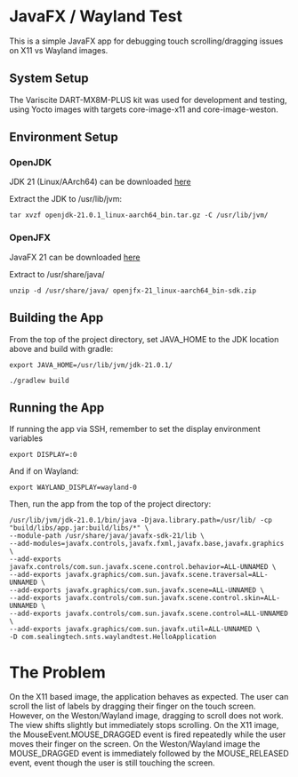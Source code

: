 # JavaFX / Wayland Test
This is a simple JavaFX app for debugging touch scrolling/dragging issues on X11 vs Wayland images.

## System Setup
The Variscite DART-MX8M-PLUS kit was used for development and testing, using Yocto images with targets core-image-x11 and core-image-weston.

## Environment Setup
### OpenJDK
JDK 21 (Linux/AArch64) can be downloaded [here](https://download.java.net/java/GA/jdk21.0.1/415e3f918a1f4062a0074a2794853d0d/12/GPL/openjdk-21.0.1_linux-aarch64_bin.tar.gz)

Extract the JDK to /usr/lib/jvm:
```shell
tar xvzf openjdk-21.0.1_linux-aarch64_bin.tar.gz -C /usr/lib/jvm/
```

### OpenJFX 
JavaFX 21 can be downloaded [here](https://download2.gluonhq.com/openjfx/21/openjfx-21_linux-aarch64_bin-sdk.zip)

Extract to /usr/share/java/
```shell
unzip -d /usr/share/java/ openjfx-21_linux-aarch64_bin-sdk.zip 
```
## Building the App
From the top of the project directory, set JAVA_HOME to the JDK location above and build with gradle:
```shell
export JAVA_HOME=/usr/lib/jvm/jdk-21.0.1/

./gradlew build
```

## Running the App
If running the app via SSH, remember to set the display environment variables
```shell
export DISPLAY=:0
```
And if on Wayland:
```shell
export WAYLAND_DISPLAY=wayland-0
```
Then, run the app from the top of the project directory:
```shell
/usr/lib/jvm/jdk-21.0.1/bin/java -Djava.library.path=/usr/lib/ -cp "build/libs/app.jar:build/libs/*" \
--module-path /usr/share/java/javafx-sdk-21/lib \
--add-modules=javafx.controls,javafx.fxml,javafx.base,javafx.graphics \
--add-exports javafx.controls/com.sun.javafx.scene.control.behavior=ALL-UNNAMED \
--add-exports javafx.graphics/com.sun.javafx.scene.traversal=ALL-UNNAMED \
--add-exports javafx.graphics/com.sun.javafx.scene=ALL-UNNAMED \
--add-exports javafx.controls/com.sun.javafx.scene.control.skin=ALL-UNNAMED \
--add-exports javafx.controls/com.sun.javafx.scene.control=ALL-UNNAMED \
--add-exports javafx.graphics/com.sun.javafx.util=ALL-UNNAMED \
-D com.sealingtech.snts.waylandtest.HelloApplication
```

# The Problem
On the X11 based image, the application behaves as expected. The user can scroll the list of labels by dragging their 
finger on the touch screen. However, on the Weston/Wayland image, dragging to scroll does not work. The view shifts slightly but immediately stops scrolling.
On the X11 image, the MouseEvent.MOUSE_DRAGGED event is fired repeatedly while the user moves their finger on the screen. On the Weston/Wayland image the MOUSE_DRAGGED event is immediately followed by the MOUSE_RELEASED event, event though the user is still touching the screen.

